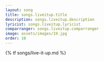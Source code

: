 ```yaml
---
layout: song
title: songs.liveitup.title
description: songs.liveitup.description
lyricist: songs.liveitup.lyricist
comparranger: songs.liveitup.comparranger
image: assets/images/19.jpg
order: 10
---
```


{% tf songs/live-it-up.md %}

